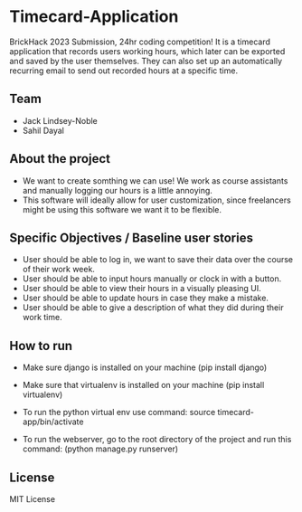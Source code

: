 # Timecard-Application
BrickHack 2023 Submission, 24hr coding competition! It is a timecard application that records users working hours, which later can be exported and saved by the user themselves. They can also set up an automatically recurring email to send out recorded hours at a specific time.

## Team

- Jack Lindsey-Noble
- Sahil Dayal

## About the project

- We want to create somthing we can use! We work as course assistants and manually logging our hours is a little annoying.
- This software will ideally allow for user customization, since freelancers might be using this software we want it to be flexible.

## Specific Objectives / Baseline user stories

- User should be able to log in, we want to save their data over the course of their work week.
- User should be able to input hours manually or clock in with a button.
- User should be able to view their hours in a visually pleasing UI.
- User should be able to update hours in case they make a mistake.
- User should be able to give a description of what they did during their work time.

## How to run

- Make sure django is installed on your machine (pip install django)
- Make sure that virtualenv is installed on your machine (pip install virtualenv)
- To run the python virtual env use command: source timecard-app/bin/activate 

- To run the webserver, go to the root directory of the project and run this command: (python manage.py runserver)

## License

MIT License

